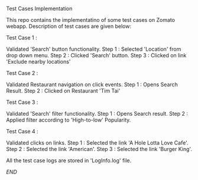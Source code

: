 Test Cases Implementation

This repo contains the implementatino of some test cases on Zomato webapp. Description of test cases are given below:

Test Case 1 : 

Validated 'Search' button functionality.
Step 1 : Selected 'Location' from drop down menu.
Step 2 : Clicked 'Search' button.
Step 3 : Clicked on link 'Exclude nearby locations'


Test Case 2 :

Validated Restaurant navigation on click events.
Step 1 : Opens Search Result.
Step 2 : Clicked on Restaurant 'Tim Tai'


Test Case 3 :

Validated 'Search' filter functionality.
Step 1 : Opens Search result.
Step 2 : Applied filter according to 'High-to-low' Popularity.


Test Case 4 :

Validated clicks on links.
Step 1 : Selected the link 'A Hole Lotta Love Cafe'.
Step 2 : Selected the link 'American'.
Step 3 : Selected the link 'Burger King'.


All the test case logs are stored in 'LogInfo.log' file.

_END_


